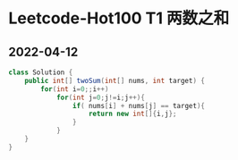 # Leetcode-Hot100 T1 两数之和
## 2022-04-12
```java
class Solution {
    public int[] twoSum(int[] nums, int target) {
        for(int i=0;;i++)
            for(int j=0;j!=i;j++){
                if( nums[i] + nums[j] == target){
                    return new int[]{i,j};
                }
            }
    }
}
```